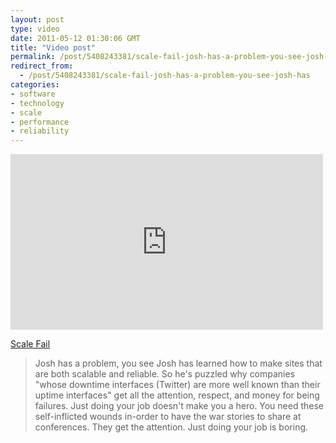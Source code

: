 ```yaml
---
layout: post
type: video
date: 2011-05-12 01:30:06 GMT
title: "Video post"
permalink: /post/5408243381/scale-fail-josh-has-a-problem-you-see-josh-has
redirect_from: 
  - /post/5408243381/scale-fail-josh-has-a-problem-you-see-josh-has
categories:
- software
- technology
- scale
- performance
- reliability
---
```

<iframe width="500" height="281"  id="youtube_iframe" src="https://www.youtube.com/embed/nPG4sK_glls?feature=oembed&amp;enablejsapi=1&amp;origin=https://safe.txmblr.com&amp;wmode=opaque" frameborder="0" allow="accelerometer; autoplay; clipboard-write; encrypted-media; gyroscope; picture-in-picture" allowfullscreen title="O&#39;Reilly MySQL CE 2011: Josh Berkus, &quot;Scale Fail&quot;"></iframe>

<a href="http://highscalability.com/blog/2011/4/18/6-ways-not-to-scale-that-will-make-you-hip-popular-and-loved.html">Scale Fail</a>
<blockquote>Josh has a problem, you see Josh has learned how to make sites that are both scalable and reliable. So he's puzzled why companies "whose downtime interfaces (Twitter) are more well known than their uptime interfaces" get all the attention, respect, and money for being failures. Just doing your job doesn't make you a hero.  You need these self-inflicted wounds in-order to have the war stories to share at conferences. They get the attention. Just doing your job is boring. </blockquote>